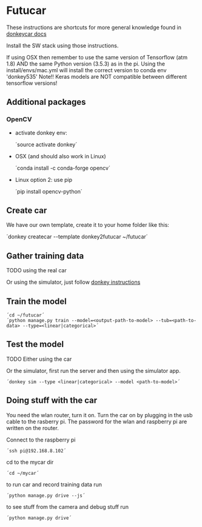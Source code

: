 # Futucar

These instructions are shortcuts for more general knowledge found in [donkeycar docs](http://docs.donkeycar.com/)

Install the SW stack using those instructions. 

If using OSX then remember to use the same version of Tensorflow (atm 1.8) AND the same Python version (3.5.3) as in the pi.
Using the install/envs/mac.yml will install the correct version to conda env 'donkey535'
Note!! Keras models are NOT compatible between different tensorflow versions!

## Additional packages

### OpenCV

- activate donkey env:

   ´source activate donkey´   
   
- OSX (and should also work in Linux)

   ´conda install -c conda-forge opencv´   
   
- Linux option 2: use pip
   
   ´pip install opencv-python´   
   

## Create car

We have our own template, create it to your home folder like this:

   ´donkey createcar --template donkey2futucar ~/futucar´

## Gather training data

TODO using the real car

Or using the simulator, just follow [donkey instructions](http://docs.donkeycar.com/guide/simulator/#typical-use)

## Train the model

    ´cd ~/futucar´
    ´python manage.py train --model=<output-path-to-model> --tub=<path-to-data> --type=<linear|categorical>´   


## Test the model

TODO Either using the car

Or the simulator, first run the server and then using the simulator app.

    ´donkey sim --type <linear|categorical> --model <path-to-model>´

## Doing stuff with the car
You need the wlan router, turn it on. Turn the car on by plugging in
the usb cable to the rasberry pi. The password for the wlan and
raspberry pi are written on the router.

Connect to the raspberry pi

    ´ssh pi@192.168.8.102´

cd to the mycar dir

    ´cd ~/mycar´

to run car and record training data run

    ´python manage.py drive --js´

to see stuff from the camera and debug stuff run

    ´python manage.py drive´
